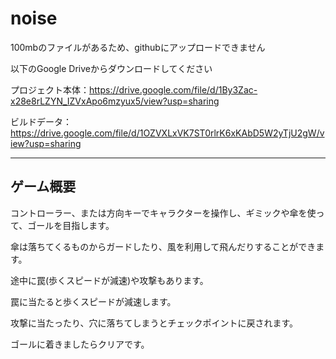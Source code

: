 # noise

100mbのファイルがあるため、githubにアップロードできません

以下のGoogle Driveからダウンロードしてください

プロジェクト本体：https://drive.google.com/file/d/1By3Zac-x28e8rLZYN_IZVxApo6mzyux5/view?usp=sharing

ビルドデータ：https://drive.google.com/file/d/1OZVXLxVK7ST0rlrK6xKAbD5W2yTjU2gW/view?usp=sharing

----
ゲーム概要
----

コントローラー、または方向キーでキャラクターを操作し、ギミックや傘を使って、ゴールを目指します。

傘は落ちてくるものからガードしたり、風を利用して飛んだりすることができます。

途中に罠(歩くスピードが減速)や攻撃もあります。

罠に当たると歩くスピードが減速します。

攻撃に当たったり、穴に落ちてしまうとチェックポイントに戻されます。

ゴールに着きましたらクリアです。
